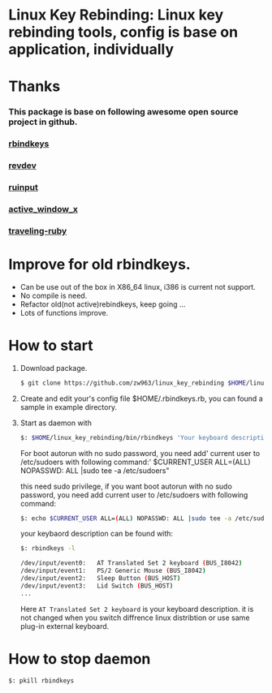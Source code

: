 # Linux Key Rebinding:  Linux key rebinding tools, config is base on application, individually

# Thanks

### This package is base on following awesome open source project in github.

### [rbindkeys](https://github.com/kui/rbindkeys)

### [revdev](https://github.com/kui/revdev)

### [ruinput](https://github.com/kui/ruinput)

### [active_window_x](https://github.com/kui/active_window_x)

### [traveling-ruby](https://github.com/phusion/traveling-ruby)

# Improve for old rbindkeys.

- Can be use out of the box in X86_64 linux, i386 is current not support.
- No compile is need.
- Refactor old(not active)rebindkeys, keep going ...
- Lots of functions improve.

# How to start

1. Download package.

   ```sh
   $ git clone https://github.com/zw963/linux_key_rebinding $HOME/linux_key_rebinding
   ```

2. Create and edit your's config file $HOME/.rbindkeys.rb, you can found a sample in example directory.

3. Start as daemon with

   ```sh
   $: $HOME/linux_key_rebinding/bin/rbindkeys 'Your keyboard description' --daemon
   ```

    For boot autorun with no sudo password, you need add'
    current user to /etc/sudoers with following command:'
     $CURRENT_USER ALL=(ALL) NOPASSWD: ALL |sudo tee -a /etc/sudoers"

   this need sudo privilege, if you want boot autorun with no sudo password, 
   you need add current user to /etc/sudoers with following command:

   ```sh
   $: echo $CURRENT_USER ALL=(ALL) NOPASSWD: ALL |sudo tee -a /etc/sudoers
   ```
   your keybaord description can be found with:
   
   ```sh
   $: rbindkeys -l

   /dev/input/event0:	AT Translated Set 2 keyboard (BUS_I8042)
   /dev/input/event1:	PS/2 Generic Mouse (BUS_I8042)
   /dev/input/event2:	Sleep Button (BUS_HOST)
   /dev/input/event3:	Lid Switch (BUS_HOST)
   ...
   ```

   Here `AT Translated Set 2 keyboard` is your keyboard description.
   it is not changed when you switch diffrence linux distribtion
   or use same plug-in external keyboard.

# How to stop daemon

```sh
$: pkill rbindkeys
```
